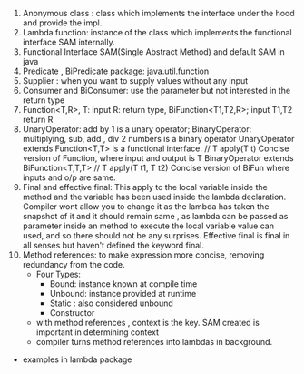 1.   Anonymous class : class which implements the interface under the hood and provide the impl.
2. Lambda function: instance of the class which implements the functional interface SAM internally.
3. Functional Interface SAM(Single Abstract Method) and default SAM in java
4. Predicate , BiPredicate  package: java.util.function
5. Supplier : when you want to supply values without any input
6. Consumer and BiConsumer: use the parameter but not interested in the return type
7. Function<T,R>, T: input R: return type, BiFunction<T1,T2,R>; input T1,T2 return R
8. UnaryOperator: add by 1 is a unary operator; BinaryOperator: multiplying, sub, add , div 2 numbers is a binary operator
   UnaryOperator<T> extends Function<T,T> is a functional interface. // T apply(T t)
   Concise version of Function, where input and output is T
   BinaryOperator<T> extends BiFunction<T,T,T> // T apply(T t1, T t2)
   Concise version of BiFun where inputs and o/p are same.
9. Final and effective final:  This apply to  the local variable inside the method and the variable has been used inside the lambda
   declaration. Compiler wont allow you to change it as the lambda has taken the snapshot of it and it should remain
   same , as lambda can be passed as parameter inside an method to execute the local variable value can used, and so
   there should not be any surprises. Effective final is final in all senses but haven't defined the keyword final.
10. Method references: to make expression more concise, removing redundancy from the code.
    - Four Types:
      - Bound: instance known at compile time
      - Unbound: instance provided at runtime
      - Static : also considered unbound
      - Constructor
    - with method references , context is the key. SAM created is important in determining context
    - compiler turns method references into lambdas in background.
- examples in lambda package
        